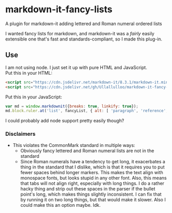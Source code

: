 # markdown-it-fancy-lists
A plugin for markdown-it adding lettered and Roman numeral ordered lists

I wanted fancy lists for markdown, and markdown-it was a _fairly_ easily extensible one that's fast and standards-compliant, so I made this plug-in.

## Use
I am not using node. I just set it up with pure HTML and JavaScript.  
Put this in your HTML:
```html
<script src="https://cdn.jsdelivr.net/markdown-it/8.3.1/markdown-it.min.js"></script>
<script src="https://cdn.jsdelivr.net/gh/Ullallulloo/markdown-it-fancy-lists@1.0/markdown-it-fancy-lists.min.js">
```
Put this in your JavaScript:
```javascript
var md = window.markdownit({breaks: true, linkify: true});
md.block.ruler.at('list', fancyList, { alt: [ 'paragraph', 'reference', 'blockquote' ] });
```
I could probably add node support pretty easily though?

### Disclaimers
 * This violates the CommonMark standard in multiple ways:
   * Obviously fancy lettered and Roman numeral lists are not in the standard
   * Since Roman numerals have a tendency to get long, it exacerbates a thing in the standard that I dislike, which is that it requires you to put fewer spaces behind longer markers. This makes the text align with monospace fonts, but looks stupid in any other font. Also, this means that tabs will not align right, especially with long things. I do a rather hacky thing and strip out these spaces in the parser if the bullet point's long, which makes things slightly inconsistent. I can fix that by running it on two long things, but that would make it slower. Also I could make this an option maybe. Idk.
